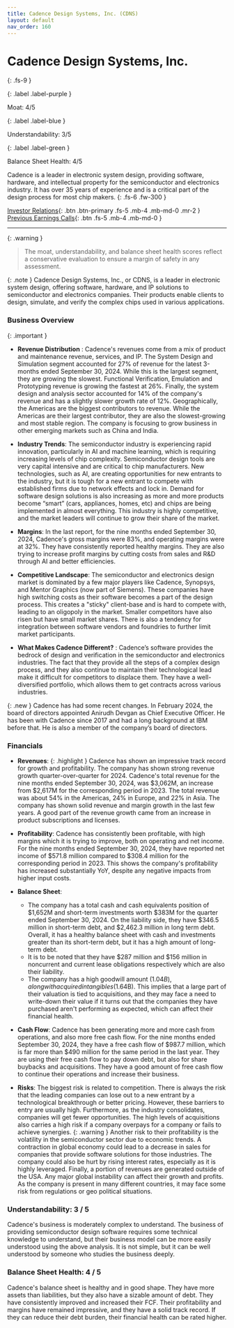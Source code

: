 ```yaml
---
title: Cadence Design Systems, Inc. (CDNS)
layout: default
nav_order: 160
---
```


# Cadence Design Systems, Inc.
{: .fs-9 }

{: .label .label-purple }

Moat: 4/5

{: .label .label-blue }

Understandability: 3/5

{: .label .label-green }

Balance Sheet Health: 4/5

Cadence is a leader in electronic system design, providing software, hardware, and intellectual property for the semiconductor and electronics industry. It has over 35 years of experience and is a critical part of the design process for most chip makers.
{: .fs-6 .fw-300 }

[Investor Relations](https://www.google.com/search?q=CDNS+investor+relations){: .btn .btn-primary .fs-5 .mb-4 .mb-md-0 .mr-2 }
[Previous Earnings Calls](https://discountingcashflows.com/company/CDNS/transcripts/){: .btn .fs-5 .mb-4 .mb-md-0 }

---

{: .warning }
>The moat, understandability, and balance sheet health scores reflect a conservative evaluation to ensure a margin of safety in any assessment.



{: .note }
Cadence Design Systems, Inc., or CDNS, is a leader in electronic system design, offering software, hardware, and IP solutions to semiconductor and electronics companies. Their products enable clients to design, simulate, and verify the complex chips used in various applications.

### Business Overview
{: .important }
* **Revenue Distribution** : Cadence's revenues come from a mix of product and maintenance revenue, services, and IP. The System Design and Simulation segment accounted for 27% of revenue for the latest 3-months ended September 30, 2024. While this is the largest segment, they are growing the slowest. Functional Verification, Emulation and Prototyping revenue is growing the fastest at 26%. Finally, the system design and analysis sector accounted for 14% of the company's revenue and has a slightly slower growth rate of 12%. Geographically, the Americas are the biggest contributors to revenue. While the Americas are their largest contributor, they are also the slowest-growing and most stable region. The company is focusing to grow business in other emerging markets such as China and India.
* **Industry Trends**: The semiconductor industry is experiencing rapid innovation, particularly in AI and machine learning, which is requiring increasing levels of chip complexity. Semiconductor design tools are very capital intensive and are critical to chip manufacturers. New technologies, such as AI, are creating opportunities for new entrants to the industry, but it is tough for a new entrant to compete with established firms due to network effects and lock in. Demand for software design solutions is also increasing as more and more products become “smart” (cars, appliances, homes, etc) and chips are being implemented in almost everything. This industry is highly competitive, and the market leaders will continue to grow their share of the market.

* **Margins**: In the last report, for the nine months ended September 30, 2024, Cadence's gross margins were 83%, and operating margins were at 32%. They have consistently reported healthy margins. They are also trying to increase profit margins by cutting costs from sales and R&D through AI and better efficiencies. 

* **Competitive Landscape**:  The semiconductor and electronics design market is dominated by a few major players like Cadence, Synopsys, and Mentor Graphics (now part of Siemens). These companies have high switching costs as their software becomes a part of the design process. This creates a "sticky" client-base and is hard to compete with, leading to an oligopoly in the market. Smaller competitors have also risen but have small market shares. There is also a tendency for integration between software vendors and foundries to further limit market participants.
* **What Makes Cadence Different?** : Cadence’s software provides the bedrock of design and verification in the semiconductor and electronics industries. The fact that they provide all the steps of a complex design process, and they also continue to maintain their technological lead make it difficult for competitors to displace them. They have a well-diversified portfolio, which allows them to get contracts across various industries.

{: .new }
Cadence has had some recent changes. In February 2024, the board of directors appointed Anirudh Devgan as Chief Executive Officer. He has been with Cadence since 2017 and had a long background at IBM before that. He is also a member of the company’s board of directors.

### Financials
* **Revenues**:
{: .highlight }
Cadence has shown an impressive track record for growth and profitability. The company has shown strong revenue growth quarter-over-quarter for 2024. Cadence's total revenue for the nine months ended September 30, 2024, was $3,062M, an increase from $2,617M for the corresponding period in 2023. The total revenue was about 54% in the Americas, 24% in Europe, and 22% in Asia. The company has shown solid revenue and margin growth in the last few years. A good part of the revenue growth came from an increase in product subscriptions and licenses.
* **Profitability**: Cadence has consistently been profitable, with high margins which it is trying to improve, both on operating and net income. For the nine months ended September 30, 2024, they have reported net income of $571.8 million compared to $308.4 million for the corresponding period in 2023. This shows the company's profitability has increased substantially YoY, despite any negative impacts from higher input costs.
* **Balance Sheet**:
   * The company has a total cash and cash equivalents position of $1,652M and short-term investments worth $383M for the quarter ended September 30, 2024. On the liability side, they have $346.5 million in short-term debt, and $2,462.3 million in long term debt. Overall, it has a healthy balance sheet with cash and investments greater than its short-term debt, but it has a high amount of long-term debt.
  * It is to be noted that they have $287 million and $156 million in noncurrent and current lease obligations respectively which are also their liability. 
  * The company has a high goodwill amount ($1.04B), along with acquired intangibles ($1.64B). This implies that a large part of their valuation is tied to acquisitions, and they may face a need to write-down their value if it turns out that the companies they have purchased aren't performing as expected, which can affect their financial health.
* **Cash Flow**:  Cadence has been generating more and more cash from operations, and also more free cash flow. For the nine months ended September 30, 2024, they have a free cash flow of $987.7 million, which is far more than $490 million for the same period in the last year. They are using their free cash flow to pay down debt, but also for share buybacks and acquisitions. They have a good amount of free cash flow to continue their operations and increase their business. 

* **Risks**: The biggest risk is related to competition. There is always the risk that the leading companies can lose out to a new entrant by a technological breakthrough or better pricing. However, these barriers to entry are usually high. Furthermore, as the industry consolidates, companies will get fewer opportunities. The high levels of acquisitions also carries a high risk if a company overpays for a company or fails to achieve synergies.
{: .warning }
Another risk to their profitability is the volatility in the semiconductor sector due to economic trends. A contraction in global economy could lead to a decrease in sales for companies that provide software solutions for those industries. The company could also be hurt by rising interest rates, especially as it is highly leveraged.
Finally, a portion of revenues are generated outside of the USA. Any major global instability can affect their growth and profits. As the company is present in many different countries, it may face some risk from regulations or geo political situations.

### Understandability: 3 / 5
Cadence's business is moderately complex to understand. The business of providing semiconductor design software requires some technical knowledge to understand, but their business model can be more easily understood using the above analysis. It is not simple, but it can be well understood by someone who studies the business deeply.

### Balance Sheet Health: 4 / 5
Cadence's balance sheet is healthy and in good shape. They have more assets than liabilities, but they also have a sizable amount of debt. They have consistently improved and increased their FCF. Their profitability and margins have remained impressive, and they have a solid track record. If they can reduce their debt burden, their financial health can be rated higher. 

